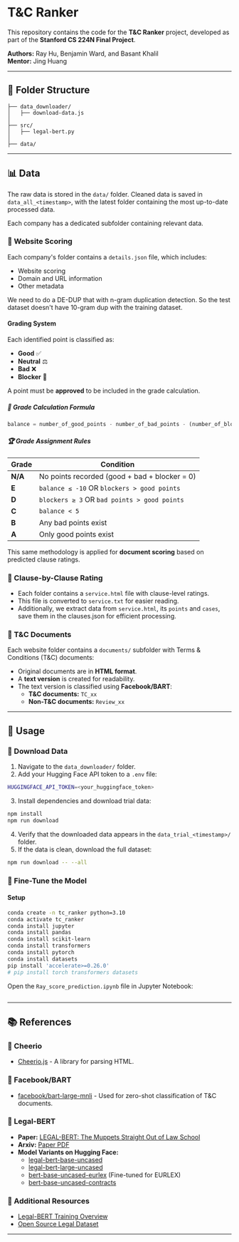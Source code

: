 # T&C Ranker

This repository contains the code for the **T&C Ranker** project, developed as part of the **Stanford CS 224N Final Project**.

**Authors:** Ray Hu, Benjamin Ward, and Basant Khalil  
**Mentor:** Jing Huang

---

## 📂 Folder Structure

```
├── data_downloader/
│   ├── download-data.js
│
├── src/
│   ├── legal-bert.py
│
├── data/
```

---

## 📊 Data

The raw data is stored in the `data/` folder. Cleaned data is saved in `data_all_<timestamp>`, with the latest folder containing the most up-to-date processed data.

Each company has a dedicated subfolder containing relevant data.

### 🔹 Website Scoring

Each company's folder contains a `details.json` file, which includes:
- Website scoring
- Domain and URL information
- Other metadata

We need to do a DE-DUP that with n-gram duplication detection. So the test dataset doesn't have 10-gram dup with the training dataset.

#### Grading System

Each identified point is classified as:
- **Good** ✅
- **Neutral** ⚖️
- **Bad** ❌
- **Blocker** 🚫

A point must be **approved** to be included in the grade calculation.

##### 📌 Grade Calculation Formula

```python
balance = number_of_good_points - number_of_bad_points - (number_of_blocker_points * 3)
```

##### 🏆 Grade Assignment Rules

| Grade | Condition |
|--------|------------------------------------------------|
| **N/A** | No points recorded (good + bad + blocker = 0) |
| **E** | `balance ≤ -10` OR `blockers > good points` |
| **D** | `blockers ≥ 3` OR `bad points > good points` |
| **C** | `balance < 5` |
| **B** | Any bad points exist |
| **A** | Only good points exist |

This same methodology is applied for **document scoring** based on predicted clause ratings.

### 🔹 Clause-by-Clause Rating

- Each folder contains a `service.html` file with clause-level ratings.
- This file is converted to `service.txt` for easier reading.
- Additionally, we extract data from `service.html`, its `points` and `cases`, save them in the clauses.json for efficient processing.

### 🔹 T&C Documents

Each website folder contains a `documents/` subfolder with Terms & Conditions (T&C) documents:
- Original documents are in **HTML format**.
- A **text version** is created for readability.
- The text version is classified using **Facebook/BART**:
  - **T&C documents:** `TC_xx`
  - **Non-T&C documents:** `Review_xx`

---

## 🚀 Usage

### 🔹 Download Data

1. Navigate to the `data_downloader/` folder.
2. Add your Hugging Face API token to a `.env` file:

```bash
HUGGINGFACE_API_TOKEN=<your_huggingface_token>
```

3. Install dependencies and download trial data:

```bash
npm install
npm run download
```

4. Verify that the downloaded data appears in the `data_trial_<timestamp>/` folder.
5. If the data is clean, download the full dataset:

```bash
npm run download -- --all
```

### 🔹 Fine-Tune the Model

#### Setup

```bash
conda create -n tc_ranker python=3.10
conda activate tc_ranker
conda install jupyter
conda install pandas
conda install scikit-learn
conda install transformers
conda install pytorch
conda install datasets
pip install 'accelerate>=0.26.0'
# pip install torch transformers datasets

```

Open the `Ray_score_prediction.ipynb` file in Jupyter Notebook:

```python
```


---

## 📚 References

### 🔹 Cheerio
- [Cheerio.js](https://cheerio.js.org/) - A library for parsing HTML.

### 🔹 Facebook/BART
- [facebook/bart-large-mnli](https://huggingface.co/facebook/bart-large-mnli) - Used for zero-shot classification of T&C documents.

### 🔹 Legal-BERT
- **Paper:** [LEGAL-BERT: The Muppets Straight Out of Law School](https://aclanthology.org/2020.findings-emnlp.261/)
- **Arxiv:** [Paper PDF](https://arxiv.org/pdf/2010.02559)
- **Model Variants on Hugging Face:**
  - [legal-bert-base-uncased](https://huggingface.co/nlpaueb/legal-bert-base-uncased)
  - [legal-bert-large-uncased](https://huggingface.co/nlpaueb/legal-bert-large-uncased)
  - [bert-base-uncased-eurlex](https://huggingface.co/nlpaueb/bert-base-uncased-eurlex) (Fine-tuned for EURLEX)
  - [bert-base-uncased-contracts](https://huggingface.co/nlpaueb/bert-base-uncased-contracts)

### 🔹 Additional Resources
- [Legal-BERT Training Overview](https://www.youtube.com/watch?v=-Ix2zWbq878)
- [Open Source Legal Dataset](https://huggingface.co/datasets/coastalcph/lex_glue)

---
